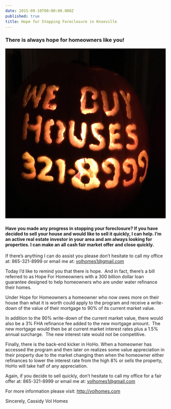 ```yaml
---
date: 2015-09-10T00:00:00.000Z
published: true
title: Hope for Stopping Foreclosure in Knoxville
---
```


### There is always hope for homeowners like you!

![](/uploads/versions/fullsizerender---x----1938-2048x---.jpg)

#### Have you made any progress in stopping your foreclosure?&nbsp;If you have decided to sell your house and would like to sell it quickly, I can help. I’m an active real estate investor in your area and am always looking for properties. I can make an all cash fair market offer and close quickly.

If there’s anything I can do assist you please don’t hesitate to call my office at:&nbsp;865-321-8999&nbsp;or email me at:&nbsp;volhomes1@gmail.com

Today I’d like to remind you that there is hope.&nbsp;&nbsp;And in fact, there’s a bill referred to as Hope For Homeowners with a 300 billion dollar loan guarantee designed to help homeowners who are under water refinance their homes.

Under Hope for Homeowners a homeowner who now owes more on their house than what it is worth could apply to the program and receive a write-down of the value of their mortgage to 90% of its current market value.&nbsp;

In addition to the 90% write-down of the current market value, there would also be a 3% FHA refinance fee added to the new mortgage amount.&nbsp;&nbsp;The new mortgage would then be at current market interest rates plus a 1.5% annual surcharge.&nbsp;&nbsp;The new interest rate would not be competitive.&nbsp;

Finally, there is the back-end kicker in HoHo. When a homeowner has accessed the program and then later on realizes some value appreciation in their property due to the market changing then when the homeowner either refinances to lower the interest rate from the high 8% or sells the property, HoHo will take half of any appreciation.&nbsp;&nbsp;

Again, if you decide to sell quickly, don’t hesitate to call my office for a fair offer at:&nbsp;865-321-8999&nbsp;or email me at:&nbsp;volhomes1@gmail.com

For more information please visit:&nbsp;http://volhomes.com

Sincerely,
​Cassidy
Vol Homes